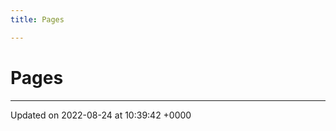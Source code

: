 ```yaml
---
title: Pages

---
```


# Pages







-------------------------------

Updated on 2022-08-24 at 10:39:42 +0000
